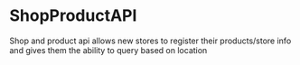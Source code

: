 # ShopProductAPI
Shop and product api allows new stores to register their products/store info and gives them the ability to query based on location
